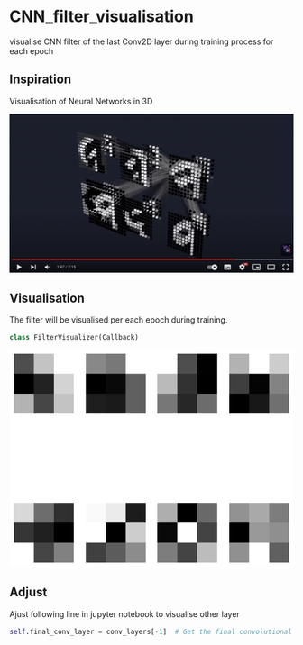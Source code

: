 # CNN_filter_visualisation
visualise CNN filter of the last Conv2D layer during training process for each epoch </br>

## Inspiration
Visualisation of Neural Networks in 3D </br>

[![IMAGE ALT TEXT HERE](screenshots/inspiration_youtube.jpg)](https://youtu.be/hIYR6qMXujE?t=107)

## Visualisation
The filter will be visualised per each epoch during training.

```python
class FilterVisualizer(Callback)
```

![image](screenshots/visualise_filter.png)

## Adjust
Ajust following line in jupyter notebook to visualise other layer

```python
self.final_conv_layer = conv_layers[-1]  # Get the final convolutional layer from the list
```